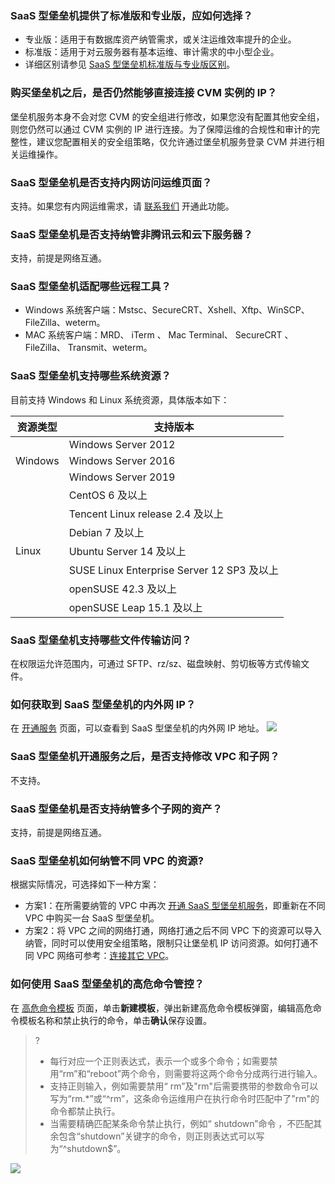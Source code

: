 ### SaaS 型堡垒机提供了标准版和专业版，应如何选择？
- 专业版：适用于有数据库资产纳管需求，或关注运维效率提升的企业。
- 标准版：适用于对云服务器有基本运维、审计需求的中小型企业。
- 详细区别请参见 [SaaS 型堡垒机标准版与专业版区别](https://cloud.tencent.com/document/product/1025/71686)。

### 购买堡垒机之后，是否仍然能够直接连接 CVM 实例的 IP？
堡垒机服务本身不会对您 CVM 的安全组进行修改，如果您没有配置其他安全组，则您仍然可以通过 CVM 实例的 IP 进行连接。为了保障运维的合规性和审计的完整性，建议您配置相关的安全组策略，仅允许通过堡垒机服务登录 CVM 并进行相关运维操作。

### SaaS 型堡垒机是否支持内网访问运维页面？
支持。如果您有内网运维需求，请 [联系我们](https://cloud.tencent.com/online-service?from=connect-us) 开通此功能。


###  SaaS 型堡垒机是否支持纳管非腾讯云和云下服务器？
支持，前提是网络互通。

### SaaS 型堡垒机适配哪些远程工具？ 
- Windows 系统客户端：Mstsc、SecureCRT、Xshell、Xftp、WinSCP、FileZilla、weterm。
- MAC 系统客户端：MRD、 iTerm 、 Mac Terminal、 SecureCRT 、 FileZilla、 Transmit、weterm。

### SaaS 型堡垒机支持哪些系统资源？
目前支持 Windows 和 Linux 系统资源，具体版本如下：

<table>
<thead>
<tr>
<th><strong>资源类型</strong></th>
<th><strong>支持版本</strong></th>
</tr>
</thead>
<tbody><tr>
<td  rowspan=3 >Windows</td>
<td>Windows Server 2012</td>
</tr>
<tr>
 <td>Windows Server 2016</td>
</tr>
<tr>
 <td>Windows Server 2019</td>
</tr>
<tr>
<td  rowspan=7 >Linux</td>
<td>CentOS 6 及以上</td>
</tr>
<tr>
 <td>Tencent Linux release 2.4 及以上</td>
</tr>
<tr>
 <td>Debian 7 及以上</td>
</tr>
<tr>
 <td>Ubuntu Server 14 及以上</td>
</tr>
<tr>
 <td>SUSE Linux Enterprise Server 12 SP3 及以上</td>
</tr>
<tr>
 <td>openSUSE 42.3 及以上</td>
</tr>
<tr>
 <td>openSUSE Leap 15.1 及以上</td>
</tr>
</tbody></table>

### SaaS 型堡垒机支持哪些文件传输访问？
在权限运允许范围内，可通过 SFTP、rz/sz、磁盘映射、剪切板等方式传输文件。


### 如何获取到 SaaS 型堡垒机的内外网 IP？
在 [开通服务](https://console.cloud.tencent.com/bh/subscribe-service-list) 页面，可以查看到 SaaS 型堡垒机的内外网 IP 地址。
![](https://main.qcloudimg.com/raw/0bc80c8b4b69eb752d902b769a6941c6.png)

### SaaS 型堡垒机开通服务之后，是否支持修改 VPC 和子网？
不支持。

### SaaS 型堡垒机是否支持纳管多个子网的资产？
支持，前提是网络互通。

### SaaS 型堡垒机如何纳管不同 VPC 的资源?
根据实际情况，可选择如下一种方案：
- 方案1：在所需要纳管的 VPC 中再次 [开通 SaaS 型堡垒机服务](https://cloud.tencent.com/document/product/1025/55176)，即重新在不同 VPC 中购买一台 SaaS 型堡垒机。
- 方案2：将 VPC 之间的网络打通，网络打通之后不同 VPC 下的资源可以导入纳管，同时可以使用安全组策略，限制只让堡垒机 IP 访问资源。如何打通不同 VPC 网络可参考：[连接其它 VPC](https://cloud.tencent.com/document/product/215/36698)。

### 如何使用 SaaS 型堡垒机的高危命令管控？
在 [高危命令模板](https://console.cloud.tencent.com/bh/high-risk) 页面，单击**新建模板**，弹出新建高危命令模板弹窗，编辑高危命令模板名称和禁止执行的命令，单击**确认**保存设置。
>?
>- 每行对应一个正则表达式，表示一个或多个命令；如需要禁用“rm”和“reboot”两个命令，则需要将这两个命令分成两行进行输入。
>- 支持正则输入，例如需要禁用“ rm”及"rm"后需要携带的参数命令可以写为“rm.*”或“^rm”，这条命令运维用户在执行命令时匹配中了"rm"的命令都禁止执行。
>- 当需要精确匹配某条命令禁止执行，例如“ shutdown”命令 ，不匹配其余包含“shutdown”关键字的命令，则正则表达式可以写为“^shutdown$”。
>
![](https://main.qcloudimg.com/raw/7cbae94cdf71156fdd8956dffa964a21.png)


